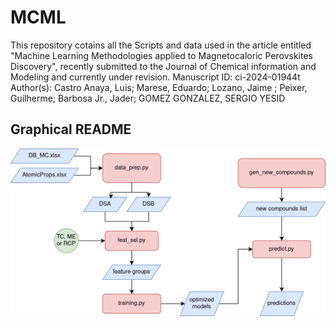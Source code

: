 # MCML

 This repository cotains all the Scripts and data used in the article entitled "Machine Learning Methodologies applied to Magnetocaloric Perovskites Discovery", recently submitted to the Journal of Chemical information and Modeling and currently under revision. 
Manuscript ID: ci-2024-01944t
Author(s): Castro Anaya, Luis; Marese, Eduardo; Lozano, Jaime ; Peixer, Guilherme; Barbosa Jr., Jader; GOMEZ GONZALEZ, SERGIO YESID

## Graphical README

![screenshot](Graphical_readme.png)
